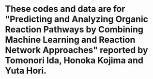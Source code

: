 # These codes and data are for "Predicting and Analyzing Organic Reaction Pathways by Combining Machine Learning and Reaction Network Approaches" reported by Tomonori Ida, Honoka Kojima and Yuta Hori.
